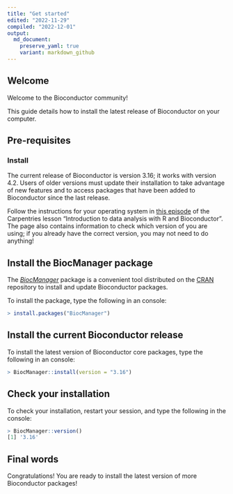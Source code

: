 ```yaml
---
title: "Get started"
edited: "2022-11-29"
compiled: "2022-12-01"
output:
  md_document:
    preserve_yaml: true
    variant: markdown_github
---
```


## Welcome

Welcome to the Bioconductor community!

This guide details how to install the latest release of Bioconductor on your
computer.

## Pre-requisites

### Install <i class="fab fa-r-project"></i>

The current release of Bioconductor is version 3.16; it works with
<i class="fab fa-r-project"></i> version 4.2. Users of older
<i class="fab fa-r-project"></i> versions must update their installation to take
advantage of new features and to access packages that have been added to
Bioconductor since the last release.

Follow the instructions for your operating system in
[this episode](https://carpentries-incubator.github.io/bioc-intro/setup.html) of
the Carpentries lesson “Introduction to data analysis with R and Bioconductor”.
The page also contains information to check which version of
<i class="fab fa-r-project"></i> you are using; if you already have the correct
version, you may not need to do anything!

## Install the BiocManager package

The _[BiocManager](https://CRAN.R-project.org/package=BiocManager)_ package is a
convenient tool distributed on the [CRAN](https://cran.r-project.org/)
repository to install and update Bioconductor packages.

To install the package, type the following in an
<i class="fab fa-r-project"></i> console:

```r
> install.packages("BiocManager")
```

## Install the current Bioconductor release

To install the latest version of Bioconductor core packages, type the following
in an <i class="fab fa-r-project"></i> console:

```r
> BiocManager::install(version = "3.16")
```

## Check your installation

To check your installation, restart your <i class="fab fa-r-project"></i>
session, and type the following in the <i class="fab fa-r-project"></i> console:

```r
> BiocManager::version()
[1] '3.16'
```

## Final words

Congratulations! You are ready to install the latest version of more
Bioconductor packages!

<!-- Links -->
